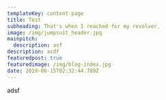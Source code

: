 ```yaml
---
templateKey: content-page
title: Test
subheading: That's when I reached for my revolver.
image: /img/jumpsuit_header.jpg
mainpitch:
  description: asf
description: asdf
featuredpost: true
featuredimage: /img/blog-index.jpg
date: 2019-06-15T02:32:44.789Z
---
```

adsf
